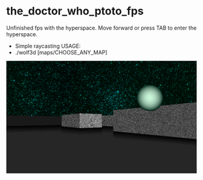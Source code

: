 # the_doctor_who_ptoto_fps

Unfinished fps with the hyperspace.
Move forward or press TAB to enter the hyperspace.

- Simple raycasting
USAGE:
- ./wolf3d [maps/CHOOSE_ANY_MAP]

![Alt text](screenshots/1.png)
